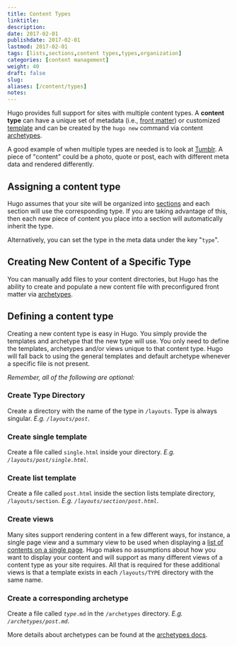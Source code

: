 ```yaml
---
title: Content Types
linktitle:
description:
date: 2017-02-01
publishdate: 2017-02-01
lastmod: 2017-02-01
tags: [lists,sections,content types,types,organization]
categories: [content management]
weight: 40
draft: false
slug:
aliases: [/content/types]
notes:
---
```


Hugo provides full support for sites with multiple content types. A **content type** can have a unique set of metadata (i.e., [front matter][]) or customized [template][] and can be created by the `hugo new` command via content [archetypes][].

A good example of when multiple types are needed is to look at [Tumblr][]. A piece of "content" could be a photo, quote or post, each with different meta data and rendered differently.

## Assigning a content type

Hugo assumes that your site will be organized into [sections][] and each section will use the corresponding type. If you are taking advantage of this, then each new piece of content you place into a section will automatically inherit the type.

Alternatively, you can set the type in the meta data under the key "`type`".


## Creating New Content of a Specific Type

You can manually add files to your content directories, but Hugo has the ability to create and populate a new content file with preconfigured front matter via [archetypes][].


## Defining a content type

Creating a new content type is easy in Hugo. You simply provide the templates and archetype
that the new type will use. You only need to define the templates, archetypes and/or views
unique to that content type. Hugo will fall back to using the general templates and default archetype
whenever a specific file is not present.

*Remember, all of the following are optional:*

### Create Type Directory

Create a directory with the name of the type in `/layouts`. Type is always singular.  *E.g. `/layouts/post`*.

### Create single template

Create a file called `single.html` inside your directory. *E.g. `/layouts/post/single.html`*.

### Create list template

Create a file called `post.html` inside the section lists template directory, `/layouts/section`. *E.g. `/layouts/section/post.html`*.

### Create views

Many sites support rendering content in a few different ways, for instance, a single page view and a summary view to be used when displaying a [list of contents on a single page][]. Hugo makes no assumptions about how you want to display your content and will support as many different views of a content type as your site requires. All that is required for these additional views is that a template exists in each `/layouts/TYPE` directory with the same name.

### Create a corresponding archetype

Create a file called <code><em>type</em>.md</code> in the `/archetypes` directory. *E.g. `/archetypes/post.md`*.

More details about archetypes can be found at the [archetypes docs](/content/archetypes/).

[archetypes]: /content-management/archetypes/
[sections]: /content-sections/
[front matter]: /content-management/front-matter/
[list of contents on a single page]: /templates/list-and-section-templates/
[template]: /templates/
[Tumblr]: https://www.tumblr.com/